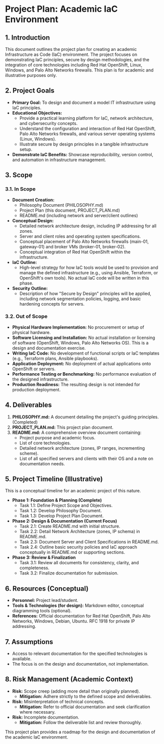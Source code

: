# Project Plan: Academic IaC Environment

## 1. Introduction

This document outlines the project plan for creating an academic Infrastructure as Code (IaC) environment. The project focuses on demonstrating IaC principles, secure by design methodologies, and the integration of core technologies including Red Hat OpenShift, Linux, Windows, and Palo Alto Networks firewalls. This plan is for academic and illustrative purposes only.

## 2. Project Goals

*   **Primary Goal:** To design and document a model IT infrastructure using IaC principles.
*   **Educational Objectives:**
    *   Provide a practical learning platform for IaC, network architecture, and cybersecurity concepts.
    *   Understand the configuration and interaction of Red Hat OpenShift, Palo Alto Networks firewalls, and various server operating systems (Linux, Windows).
    *   Illustrate secure by design principles in a tangible infrastructure setup.
*   **Demonstrate IaC Benefits:** Showcase reproducibility, version control, and automation in infrastructure management.

## 3. Scope

### 3.1. In Scope

*   **Document Creation:**
    *   Philosophy Document (PHILOSOPHY.md)
    *   Project Plan (this document, PROJECT_PLAN.md)
    *   README.md (including network and server/client outlines)
*   **Conceptual Design:**
    *   Detailed network architecture design, including IP addressing for all zones.
    *   Server and client roles and operating system specifications.
    *   Conceptual placement of Palo Alto Networks firewalls (main-01, gateway-01) and broker VMs (broker-01, broker-02).
    *   Conceptual integration of Red Hat OpenShift within the infrastructure.
*   **IaC Outline:**
    *   High-level strategy for how IaC tools would be used to provision and manage the defined infrastructure (e.g., using Ansible, Terraform, or OpenShift's own tools). No actual IaC code will be written in this phase.
*   **Security Outline:**
    *   Description of how "Secure by Design" principles will be applied, including network segmentation policies, logging, and basic hardening concepts for servers.

### 3.2. Out of Scope

*   **Physical Hardware Implementation:** No procurement or setup of physical hardware.
*   **Software Licensing and Installation:** No actual installation or licensing of software (OpenShift, Windows, Palo Alto Networks OS). This is a design and documentation exercise.
*   **Writing IaC Code:** No development of functional scripts or IaC templates (e.g., Terraform plans, Ansible playbooks).
*   **Application Deployment:** No deployment of actual applications onto OpenShift or servers.
*   **Performance Testing or Benchmarking:** No performance evaluation of the designed infrastructure.
*   **Production Readiness:** The resulting design is not intended for production deployment.

## 4. Deliverables

1.  **PHILOSOPHY.md:** A document detailing the project's guiding principles. (Completed)
2.  **PROJECT_PLAN.md:** This project plan document.
3.  **README.md:** A comprehensive overview document containing:
    *   Project purpose and academic focus.
    *   List of core technologies.
    *   Detailed network architecture (zones, IP ranges, incrementing scheme).
    *   List of all specified servers and clients with their OS and a note on documentation needs.

## 5. Project Timeline (Illustrative)

This is a conceptual timeline for an academic project of this nature.

*   **Phase 1: Foundation & Planning (Complete)**
    *   Task 1.1: Define Project Scope and Objectives.
    *   Task 1.2: Develop Philosophy Document.
    *   Task 1.3: Develop Project Plan Document.
*   **Phase 2: Design & Documentation (Current Focus)**
    *   Task 2.1: Create README.md with initial structure.
    *   Task 2.2: Detail Network Architecture (zones, IP schema) in README.md.
    *   Task 2.3: Document Server and Client Specifications in README.md.
    *   Task 2.4: Outline basic security policies and IaC approach conceptually in README.md or supporting sections.
*   **Phase 3: Review & Finalization**
    *   Task 3.1: Review all documents for consistency, clarity, and completeness.
    *   Task 3.2: Finalize documentation for submission.

## 6. Resources (Conceptual)

*   **Personnel:** Project lead/student.
*   **Tools & Technologies (for design):** Markdown editor, conceptual diagramming tools (optional).
*   **References:** Official documentation for Red Hat OpenShift, Palo Alto Networks, Windows, Debian, Ubuntu. RFC 1918 for private IP addressing.

## 7. Assumptions

*   Access to relevant documentation for the specified technologies is available.
*   The focus is on the design and documentation, not implementation.

## 8. Risk Management (Academic Context)

*   **Risk:** Scope creep (adding more detail than originally planned).
    *   **Mitigation:** Adhere strictly to the defined scope and deliverables.
*   **Risk:** Misinterpretation of technical concepts.
    *   **Mitigation:** Refer to official documentation and seek clarification where necessary.
*   **Risk:** Incomplete documentation.
    *   **Mitigation:** Follow the deliverable list and review thoroughly.

This project plan provides a roadmap for the design and documentation of the academic IaC environment.
```
